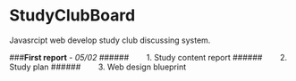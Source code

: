 # StudyClubBoard
Javasrcipt web develop study club discussing system.

###__First report__ - _05/02_
######&nbsp;&nbsp;&nbsp;&nbsp;&nbsp;&nbsp;&nbsp;&nbsp;1. Study content report 
######&nbsp;&nbsp;&nbsp;&nbsp;&nbsp;&nbsp;&nbsp;&nbsp;2. Study plan 
######&nbsp;&nbsp;&nbsp;&nbsp;&nbsp;&nbsp;&nbsp;&nbsp;3. Web design blueprint
